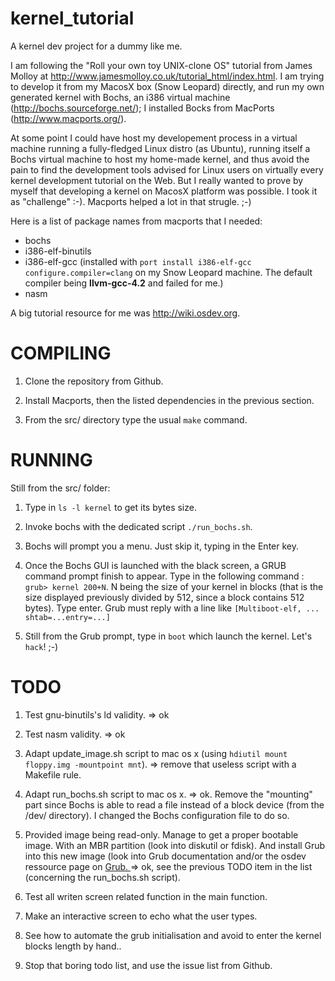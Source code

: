 kernel_tutorial
===============

A kernel dev project for a dummy like me.

I am following the "Roll your own toy UNIX-clone OS" tutorial from
James Molloy at
<http://www.jamesmolloy.co.uk/tutorial_html/index.html>. I am trying
to develop it from my MacosX box (Snow Leopard) directly, and run my
own generated kernel with Bochs, an i386 virtual machine
(<http://bochs.sourceforge.net/>); I installed Bocks from MacPorts
(<http://www.macports.org/>).

At some point I could have host my developement process in a virtual
machine running a fully-fledged Linux distro (as Ubuntu), running
itself a Bochs virtual machine to host my home-made kernel, and thus
avoid the pain to find the development tools advised for Linux users
on virtually every kernel development tutorial on the Web. But I
really wanted to prove by myself that developing a kernel on MacosX
platform was possible. I took it as "challenge" :-). Macports helped a
lot in that strugle. ;-)

Here is a list of package names from macports that I needed:
* bochs
* i386-elf-binutils
* i386-elf-gcc (installed with `port install
i386-elf-gcc configure.compiler=clang` on my Snow Leopard machine. The
default compiler being **llvm-gcc-4.2** and failed for me.)
* nasm

A big tutorial resource for me was <http://wiki.osdev.org>.

COMPILING
=========

1. Clone the repository from Github.

2. Install Macports, then the listed dependencies in the previous
section.

3. From the src/ directory type the usual `make` command.

RUNNING
=======

Still from the src/ folder:

1. Type in `ls -l kernel` to get its bytes size.

2. Invoke bochs with the dedicated script `./run_bochs.sh`.

3. Bochs will prompt you a menu. Just skip it, typing in the Enter
key.

4. Once the Bochs GUI is launched with the black screen, a GRUB
command prompt finish to appear. Type in the following command :
`grub> kernel 200+N`. N being the size of your kernel in blocks (that
is the size displayed previously divided by 512, since a block
contains 512 bytes). Type enter. Grub must reply with a line like
`[Multiboot-elf, ... shtab=...entry=...]`

5. Still from the Grub prompt, type in `boot` which launch the kernel.
Let's `hack`! ;-)



TODO
====

1. Test gnu-binutils's ld validity. => ok

2. Test nasm validity. => ok

3. Adapt update_image.sh script to mac os x (using `hdiutil mount
floppy.img -mountpoint mnt`). => remove that useless script with a
Makefile rule.

4. Adapt run_bochs.sh script to mac os x. => ok. Remove the "mounting"
part since Bochs is able to read a file instead of a block device
(from the /dev/ directory). I changed the Bochs configuration file to
do so.

5. Provided image being read-only. Manage to get a proper bootable
image. With an MBR partition (look into diskutil or fdisk). And
install Grub into this new image (look into Grub documentation and/or
the osdev ressource page on <a href="http://wiki.osdev.org/GRUB">
Grub. </a> => ok, see the previous TODO item in the list (concerning
the run_bochs.sh script).

6. Test all writen screen related function in the main function.

7. Make an interactive screen to echo what the user types.

8. See how to automate the grub initialisation and avoid to enter the
kernel blocks length by hand..

9. Stop that boring todo list, and use the issue list from Github.